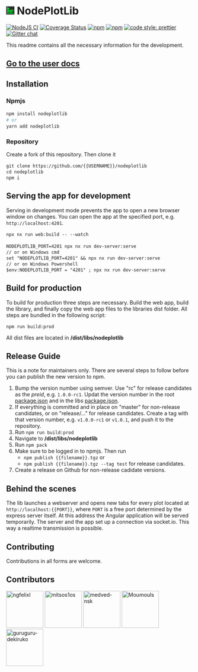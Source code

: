 # <img src="./img/nodeplotlib_64x64.png" width="22px" height="22px"> NodePlotLib

[![NodeJS CI](https://github.com/ngfelixl/nodeplotlib/workflows/Node.js%20CI/badge.svg)](https://github.com/ngfelixl/nodeplotlib/actions?query=workflow%3A%22Node.js+CI%22)
[![Coverage Status](https://coveralls.io/repos/github/ngfelixl/nodeplotlib/badge.svg?branch=master)](https://coveralls.io/github/ngfelixl/nodeplotlib?branch=master)
[![npm](https://img.shields.io/npm/v/nodeplotlib?color=#00f800)](https://npmjs.com/package/nodeplotlib)
[![npm](https://img.shields.io/npm/dt/nodeplotlib.svg)](https://npmjs.com/package/nodeplotlib)
[![code style: prettier](https://img.shields.io/badge/code_style-prettier-ff69b4.svg)](https://github.com/prettier/prettier)
[![Gitter chat](https://badges.gitter.im/gitterHQ/gitter.png)](https://gitter.im/nodeplotlib/)

This readme contains all the necessary information for the development.

## [Go to the user docs](./libs/nodeplotlib/README.md)

## Installation

### Npmjs

```sh
npm install nodeplotlib
# or
yarn add nodeplotlib
```

### Repository

Create a fork of this repository. Then clone it

```
git clone https://github.com/{{USERNAME}}/nodeplotlib
cd nodeplotlib
npm i
```

## Serving the app for development

Serving in development mode prevents the app to open a new browser window on changes.
You can open the app at the specified port, e.g. `http://localhost:4201`.

```
npx nx run web:build -- --watch

NODEPLOTLIB_PORT=4201 npx nx run dev-server:serve
// or on Windows cmd
set "NODEPLOTLIB_PORT=4201" && npx nx run dev-server:serve
// or on Windows Powershell
$env:NODEPLOTLIB_PORT = "4201" ; npx nx run dev-server:serve
```

## Build for production

To build for production three steps are necessary. Build the web app, build
the library, and finally copy the web app files to the libraries dist folder.
All steps are bundled in the following script:

```
npm run build:prod
```

All dist files are located in **/dist/libs/nodeplotlib**

## Release Guide

This is a note for maintainers only. There are several steps to follow before you
can publish the new version to npm.

1. Bump the version number using semver. Use "rc" for release candidates as the _preid_, e.g.
   `1.0.0-rc1`. Updat the version number in the root [package.json](./package.json)
   and in the libs [package.json](./libs/nodeplotlib/package.json).
2. If everything is committed and in place on "master" for non-release candidates,
   or on "release/..." for release candidates. Create a tag with that version number,
   e.g. `v1.0.0-rc1` or `v1.0.1`, and push it to the repository.
3. Run `npm run build:prod`
4. Navigate to **/dist/libs/nodeplotlib**
5. Run `npm pack`
6. Make sure to be logged in to npmjs. Then run
   - `npm publish {{filename}}.tgz` or
   - `npm publish {{filename}}.tgz --tag test` for release candidates.
7. Create a release on Github for non-release cadidate versions.

## Behind the scenes

The lib launches a webserver and opens new tabs for every plot located at
`http://localhost:{{PORT}}`, where `PORT` is a free port determined by the express
server itself. At this address the Angular application will be served temporarily.
The server and the app set up a connection via socket.io. This way a realtime
transmission is possible.

## Contributing

Contributions in all forms are welcome.

## Contributors

<a href="https://github.com/ngfelixl"><img src="https://avatars2.githubusercontent.com/u/24190530" title="ngfelixl" width="100" height="100"></a>
<a href="https://github.com/mitsos1os"><img src="https://avatars3.githubusercontent.com/u/8208733" title="mitsos1os" width="100" height="100"></a>
<a href="https://github.com/medved-nsk"><img src="https://avatars1.githubusercontent.com/u/6310906" title="medved-nsk" width="100" height="100"></a>
<a href="https://github.com/Moumouls"><img src="https://avatars.githubusercontent.com/u/27959372" title="Moumouls" width="100" height="100"></a>
<a href="https://github.com/grgr-dkrk"><img src="https://avatars.githubusercontent.com/u/40130327" title="guruguru-dekiruko" width="100" height="100"></a>

